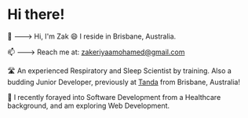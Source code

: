 # Hi there!

👋 --->  Hi, I'm Zak 😄 I reside in Brisbane, Australia.

📫  ---> Reach me at: zakeriyaamohamed@gmail.com

🛣️ An experienced Respiratory and Sleep Scientist by training. Also a budding Junior Developer, previously at [Tanda](https://github.com/TandaHQ) from Brisbane, Australia!

👣 I recently forayed into Software Development from a Healthcare background, and am exploring Web Development.